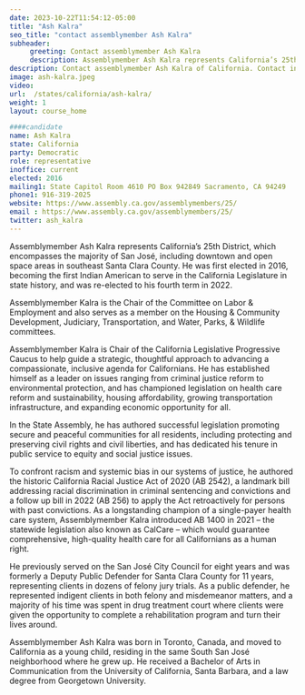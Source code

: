```yaml
---
date: 2023-10-22T11:54:12-05:00
title: "Ash Kalra"
seo_title: "contact assemblymember Ash Kalra"
subheader:
     greeting: Contact assemblymember Ash Kalra
     description: Assemblymember Ash Kalra represents California’s 25th District, which encompasses the majority of San José, including downtown and open space areas in southeast Santa Clara County. He was first elected in 2016, becoming the first Indian American to serve in the California Legislature in state history, and was re-elected to his fourth term in 2022.
description: Contact assemblymember Ash Kalra of California. Contact information for Ash Kalra includes email address, phone number, and mailing address.
image: ash-kalra.jpeg
video:
url:  /states/california/ash-kalra/
weight: 1
layout: course_home

####candidate
name: Ash Kalra
state: California
party: Democratic
role: representative
inoffice: current
elected: 2016
mailing1: State Capitol Room 4610 PO Box 942849 Sacramento, CA 94249
phone1: 916-319-2025
website: https://www.assembly.ca.gov/assemblymembers/25/
email : https://www.assembly.ca.gov/assemblymembers/25/
twitter: ash_kalra
---
```


Assemblymember Ash Kalra represents California’s 25th District, which encompasses the majority of San José, including downtown and open space areas in southeast Santa Clara County. He was first elected in 2016, becoming the first Indian American to serve in the California Legislature in state history, and was re-elected to his fourth term in 2022.

Assemblymember Kalra is the Chair of the Committee on Labor & Employment and also serves as a member on the Housing & Community Development, Judiciary, Transportation, and Water, Parks, & Wildlife committees.

Assemblymember Kalra is Chair of the California Legislative Progressive Caucus to help guide a strategic, thoughtful approach to advancing a compassionate, inclusive agenda for Californians. He has established himself as a leader on issues ranging from criminal justice reform to environmental protection, and has championed legislation on health care reform and sustainability, housing affordability, growing transportation infrastructure, and expanding economic opportunity for all.

In the State Assembly, he has authored successful legislation promoting secure and peaceful communities for all residents, including protecting and preserving civil rights and civil liberties, and has dedicated his tenure in public service to equity and social justice issues.

To confront racism and systemic bias in our systems of justice, he authored the historic California Racial Justice Act of 2020 (AB 2542), a landmark bill addressing racial discrimination in criminal sentencing and convictions and a follow up bill in 2022 (AB 256) to apply the Act retroactively for persons with past convictions. As a longstanding champion of a single-payer health care system, Assemblymember Kalra introduced AB 1400 in 2021 – the statewide legislation also known as CalCare – which would guarantee comprehensive, high-quality health care for all Californians as a human right.

He previously served on the San José City Council for eight years and was formerly a Deputy Public Defender for Santa Clara County for 11 years, representing clients in dozens of felony jury trials. As a public defender, he represented indigent clients in both felony and misdemeanor matters, and a majority of his time was spent in drug treatment court where clients were given the opportunity to complete a rehabilitation program and turn their lives around.

Assemblymember Ash Kalra was born in Toronto, Canada, and moved to California as a young child, residing in the same South San José neighborhood where he grew up. He received a Bachelor of Arts in Communication from the University of California, Santa Barbara, and a law degree from Georgetown University.
